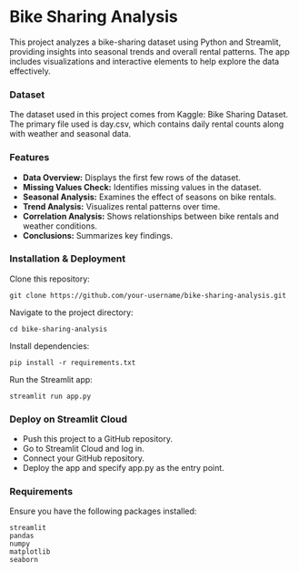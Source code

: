 # Bike Sharing Analysis

This project analyzes a bike-sharing dataset using Python and Streamlit, providing insights into seasonal trends and overall rental patterns. The app includes visualizations and interactive elements to help explore the data effectively.

### Dataset

The dataset used in this project comes from Kaggle: Bike Sharing Dataset. The primary file used is day.csv, which contains daily rental counts along with weather and seasonal data.

### Features
- **Data Overview:** Displays the first few rows of the dataset.
- **Missing Values Check:** Identifies missing values in the dataset.
- **Seasonal Analysis:** Examines the effect of seasons on bike rentals.
- **Trend Analysis:** Visualizes rental patterns over time.
- **Correlation Analysis:** Shows relationships between bike rentals and weather conditions.
- **Conclusions:** Summarizes key findings.

### Installation & Deployment

Clone this repository:

    git clone https://github.com/your-username/bike-sharing-analysis.git

Navigate to the project directory:

    cd bike-sharing-analysis

Install dependencies:

    pip install -r requirements.txt

Run the Streamlit app:

    streamlit run app.py

### Deploy on Streamlit Cloud

 - Push this project to a GitHub repository.
 - Go to Streamlit Cloud and log in.
 - Connect your GitHub repository.
 - Deploy the app and specify app.py as the entry point.

### Requirements

Ensure you have the following packages installed:

    streamlit
    pandas
    numpy
    matplotlib
    seaborn
